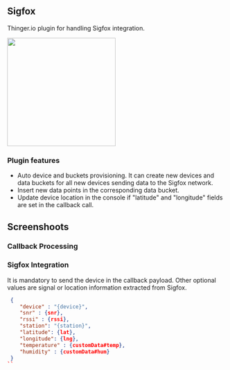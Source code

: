 ## Sigfox

Thinger.io plugin for handling Sigfox integration.

<img src="https://user-images.githubusercontent.com/1141353/58571038-5017e200-8239-11e9-86f4-de1f0922d199.png" width="250px">

### Plugin features

* Auto device and buckets provisioning. It can create new devices and data buckets for all new devices sending data to the Sigfox network.
* Insert new data points in the corresponding data bucket.
* Update device location in the console if "latitude" and "longitude" fields are set in the callback call.

## Screenshoots

### Callback Processing

### Sigfox Integration

It is mandatory to send the device in the callback payload. Other optional values are signal or location information extracted from Sigfox. 

```json
 {
    "device" : "{device}",
    "snr" : {snr},
    "rssi" : {rssi},
    "station": "{station}",
    "latitude": {lat},
    "longitude": {lng},
    "temperature" : {customData#temp},
    "humidity" : {customData#hum}
 }
``


